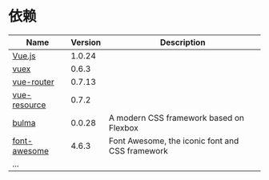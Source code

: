 # 依赖

| Name | Version | Description |  
| --- | --- | --- |  
| [Vue.js][] | 1.0.24 |  |  
| [vuex][] | 0.6.3 |  |  
| [vue-router][] | 0.7.13 |  |  
| [vue-resource][] | 0.7.2 |  |  
| [bulma][] | 0.0.28 | A modern CSS framework based on Flexbox |  
| [font-awesome][] | 4.6.3 | Font Awesome, the iconic font and CSS framework |  
| ... |  |  |  


[vue.js]: http://vuejs.org.cn
[vuex]: https://github.com/vuejs/vuex
[vue-router]: https://github.com/vuejs/vue-router
[vue-resource]: https://github.com/vuejs/vue-resource
[bulma]: http://bulma.io
[font-awesome]: http://fontawesome.io/
